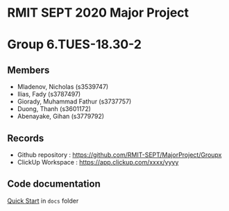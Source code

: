 # RMIT SEPT 2020 Major Project

# Group 6.TUES-18.30-2

## Members
* Mladenov, Nicholas (s3539747)
* Ilias, Fady (s3787497)
* Giorady, Muhammad Fathur (s3737757)
* Duong, Thanh (s3601172)
* Abenayake, Gihan (s3779792)

## Records

* Github repository : https://github.com/RMIT-SEPT/MajorProject/Groupx
* ClickUp Workspace : https://app.clickup.com/xxxx/yyyy


## Code documentation

[Quick Start](/docs/README.md) in `docs` folder
